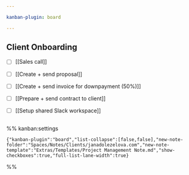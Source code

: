 ```yaml
---

kanban-plugin: board

---
```


## Client Onboarding

- [ ] [[Sales call]]
- [ ] [[Create + send proposal]]
- [ ] [[Create + send invoice for downpayment (50%)]]
- [ ] [[Prepare + send contract to client]]
- [ ] [[Setup shared Slack workspace]]


## 





%% kanban:settings
```
{"kanban-plugin":"board","list-collapse":[false,false],"new-note-folder":"Spaces/Notes/Clients/janadolezelova.com","new-note-template":"Extras/Templates/Project Management Note.md","show-checkboxes":true,"full-list-lane-width":true}
```
%%